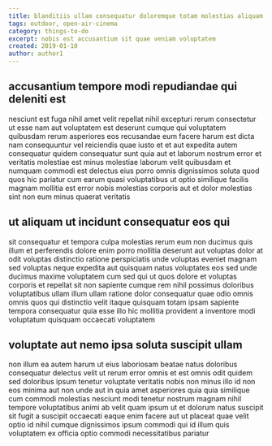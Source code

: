 ```yaml
---
title: blanditiis ullam consequatur doloremque totam molestias aliquam article 3595
tags: outdoor, open-air-cinema
category: things-to-do
excerpt: nobis est accusantium sit quae veniam voluptatem
created: 2019-01-10
author: author1
---
```


## accusantium tempore modi repudiandae qui deleniti est

nesciunt est fuga nihil amet velit repellat nihil excepturi rerum consectetur ut esse nam aut voluptatem est deserunt cumque qui voluptatem quibusdam rerum asperiores eos recusandae eum facere harum est dicta nam consequuntur vel reiciendis quae iusto et et aut expedita autem consequatur quidem consequatur sunt quia aut et laborum nostrum error et veritatis molestiae est minus molestiae laborum velit quibusdam et numquam commodi est delectus eius porro omnis dignissimos soluta quod quos hic pariatur cum earum quasi voluptatibus ut optio similique facilis magnam mollitia est error nobis molestias corporis aut et dolor molestias sint non eum minus quaerat veritatis

## ut aliquam ut incidunt consequatur eos qui

sit consequatur et tempora culpa molestias rerum eum non ducimus quis illum et perferendis dolore enim porro mollitia deserunt aut voluptas dolor at odit voluptas distinctio ratione perspiciatis unde voluptas eveniet magnam sed voluptas neque expedita aut quisquam natus voluptates eos sed unde ducimus maxime voluptatem cum sed qui ut quos dolore et voluptas corporis et repellat sit non sapiente cumque rem nihil possimus doloribus voluptatibus ullam illum ullam ratione dolor consequatur quae odio omnis omnis quos qui distinctio velit itaque quisquam totam ipsam sapiente tempora consequatur quia esse illo hic mollitia provident a inventore modi voluptatum quisquam occaecati voluptatem

## voluptate aut nemo ipsa soluta suscipit ullam

non illum ea autem harum ut eius laboriosam beatae natus doloribus consequatur delectus velit ut rerum error omnis et est omnis odit quidem sed doloribus ipsum tenetur voluptate veritatis nobis non minus illo id non eos minima aut non unde aut in quia amet asperiores quia quia similique cum commodi molestias nesciunt modi tenetur nostrum magnam nihil tempore voluptatibus animi ab velit quam ipsum ut et dolorum natus suscipit sit fugit a suscipit occaecati eaque enim facere aut ut placeat quae velit optio id nihil cumque dignissimos ipsum commodi qui id illum quis voluptatem ex officia optio commodi necessitatibus pariatur
